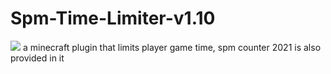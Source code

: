 # Spm-Time-Limiter-v1.10
![](https://img.shields.io/badge/<WORD_ON_LEFT>-<WORD_ON_RIGHT>-informational?style=flat&logo=<LOGO_NAME>&logoColor=white&color=2bbc8a)
a minecraft plugin that limits player game time, spm counter 2021 is also provided in it
